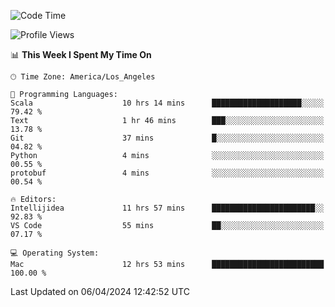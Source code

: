 <!--START_SECTION:waka-->
![Code Time](http://img.shields.io/badge/Code%20Time-922%20hrs%206%20mins-blue)

![Profile Views](http://img.shields.io/badge/Profile%20Views-0-blue)

📊 **This Week I Spent My Time On** 

```text
🕑︎ Time Zone: America/Los_Angeles

💬 Programming Languages: 
Scala                    10 hrs 14 mins      ████████████████████░░░░░   79.42 % 
Text                     1 hr 46 mins        ███░░░░░░░░░░░░░░░░░░░░░░   13.78 % 
Git                      37 mins             █░░░░░░░░░░░░░░░░░░░░░░░░   04.82 % 
Python                   4 mins              ░░░░░░░░░░░░░░░░░░░░░░░░░   00.55 % 
protobuf                 4 mins              ░░░░░░░░░░░░░░░░░░░░░░░░░   00.54 % 

🔥 Editors: 
Intellijidea             11 hrs 57 mins      ███████████████████████░░   92.83 % 
VS Code                  55 mins             ██░░░░░░░░░░░░░░░░░░░░░░░   07.17 % 

💻 Operating System: 
Mac                      12 hrs 53 mins      █████████████████████████   100.00 % 
```


 Last Updated on 06/04/2024 12:42:52 UTC
<!--END_SECTION:waka-->
